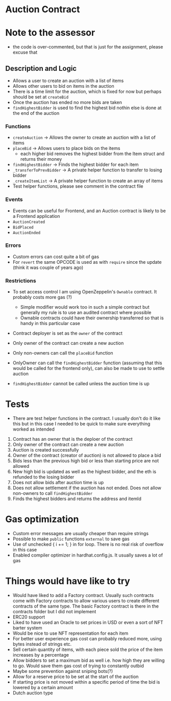 # Auction Contract

# Note to the assessor 
- the code is over-commented, but that is just for the assignment, please excuse that

## Description and Logic

- Allows a user to create an auction with a list of items
- Allows other users to bid on items in the auction
- There is a time limit for the auction, which is fixed for now but perhaps should be set at `createBid`
- Once the auction has ended no more bids are taken
- `findHighestBidder` is used to find the highest bid nothin else is done at the end of the auction

### Functions
- `createAuction` -> Allows the owner to create an auction with a list of items
- `placeBid` -> Allows users to place bids on the items
  - each higher bid removes the highest bidder from the Item struct and returns their money
- `findHighestBidder` -> Finds the highest bidder for each item
- `_transferToPrevBidder` -> A private helper function to transfer to losing bidder
- `_createItemList` -> A private helper function to create an array of items
- Test helper functions, please see comment in the contract file
### Events
- Events can be useful for Frontend, and an Auction contract is likely to be a Frontend application 
- `AuctionCreated`
- `BidPlaced`
- `AuctionEnded` 
### Errors
- Custom errors can cost quite a bit of gas 
- For `revert` the same OPCODE is used as with `require` since the update (think it was couple of years ago)

### Restrictions
- To set access control I am using OpenZeppelin's `Ownable` contract. It probably costs more gas (?)
  - Simple modifier would work too in such a simple contract but generally my rule is to use an audited contract where possible
  - Ownable contracts could have their ownership transferred so that is handy in this particular case

- Contract deployer is set as the `owner` of the contract
- Only owner of the contract can create a new auction 
- Only non-owners can call the `placeBid` function
- OnlyOwner can call the `findHighestBidder` function (assuming that this would be called for the frontend only), can also be made to use to settle auction
- `findHighestBidder` cannot be called unless the auction time is up

# Tests
- There are test helper functions in the contract. I usually don't do it like this but in this case I needed to be quick to make sure everything worked as intended
1. Contract has an owner that is the deploer of the contract
2. Only owner of the contract can create a new auction
3. Auction is created successfully
4. Owner of the contract (creator of auction) is not allowed to place a bid
5. Bids less than the previous high bid or less than starting price are not allowed
6. New high bid is updated as well as the highest bidder, and the eth is refunded to the losing bidder
7. Does not allow bids after auction time is up
8. Does not allow settlement if the auction has not ended. Does not allow non-owners to call `findHighestBidder`
9. Finds the highest bidders and returns the address and itemId

# Gas optimization
- Custom error messages are usually cheaper than require strings
- Possible to make `public` functions `external` to save gas
- Use of  unchecked { i += 1; } in for loop. There is no real risk of overflow in this case
- Enabled compiler optimizer in hardhat.config.js. It usually saves a lot of gas

# Things would have like to try
- Would have liked to add a Factory contract. Usually such contracts come with Factory contracts to allow various users to create different contracts of the same type. The basic Factory contract is there in the contracts folder but I did not implement
- ERC20 support 
- Liked to have used an Oracle to set prices in USD or even a sort of NFT barter system
- Would be nice to use NFT representation for each item 
- For better user experience gas cost can probably reduced more, using bytes instead of strings etc.
- Sell certain quantity of items, with each piece sold the price of the item increases by a percentage
- Allow bidders to set a maximum bid as well i.e. how high they are willing to go. Would save them gas cost of trying to constantly outbid
- Maybe some prevention against sniping bots(?)
- Allow for a reserve price to be set at the start of the auction
- If starting price is not moved within a specific period of time the bid is lowered by a certain amount
- Dutch auction type


